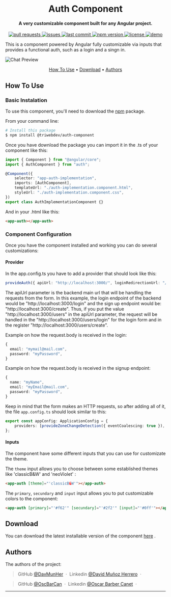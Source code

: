 <h1 align="center"> Auth Component </h1>

<h4 align="center">A very customizable component built for any Angular project</a>.</h4>

<p align="center">
  <a href="https://github.com/TriWebDev/authLib-workspace/pulls">
    <img src="https://img.shields.io/github/issues-pr/triwebdev/authLib-workspace" alt="pull requests">
  </a>
  <a href="https://github.com/TriWebDev/authLib-workspace/issues">
    <img src="https://img.shields.io/github/issues/triwebdev/authLib-workspace" alt="issues">
  </a>
<a href="https://github.com/TriWebDev/authLib-workspace/commits/authLib/">
    <img src="https://img.shields.io/github/last-commit/TriWebDev/authLib-workspace" alt="last commit">
</a>
  <a href="https://www.npmjs.com/package/@triwebdev/auth-component">
    <img src="https://img.shields.io/npm/v/@triwebdev/auth-component" alt="npm version">
  </a>
  <a href="https://github.com/TriWebDev/authLib-workspace/blob/master/projects/auth/LICENSE">
    <img src="https://img.shields.io/github/license/TriWebDev/authLib-workspace" alt="license">
</a>
  <a href="">
    <img src="https://img.shields.io/badge/demo-WIP-green.svg" alt="demo">
  </a>
</p>

This is a component powered by Angular fully customizable via inputs that provides a functional auth, such as a login and a singn in.

![Chat Preview](https://i.imgur.com/VBsrZ37.png)

<p align="center">
  <a href="#how-to-use">How To Use</a> •
  <a href="#download">Download</a> •
  <a href="#authors">Authors</a>
</p>

## How To Use

### Basic Instalation

To use this component, you'll need to download the [npm](http://npmjs.com) package.

From your command line:

```bash
# Install this package
$ npm install @triwebdev/auth-component
```

Once you have download the package you can import it in the .ts of your component like this:

```ts
import { Component } from "@angular/core";
import { AuthComponent } from "auth";

@Component({
    selector: "app-auth-implementation",
    imports: [AuthComponent],
    templateUrl: "./auth-implementation.component.html",
    styleUrl: "./auth-implementation.component.css",
})
export class AuthImplementationComponent {}
```

And in your .html like this:

```html
<app-auth></app-auth>
```

### Component Configuration

Once you have the component installed and working you can do several customizations:

#### Provider

In the app.config.ts you have to add a provider that should look like this:

```ts
provideAuth({ apiUrl: "http://localhost:3000/", loginRedirectionUrl: "/home" });
```

The apiUrl parameter is the backend main url that will be handling the requests from the form. In this example, the login endpoint of the backend would be "http://localhost:3000/login" and the sign up endpoint would be: "http://localhost:3000/create". Thus, if you put the value "http://localhost:3000/users" in the apiUrl parameter, the request will be handled in the "http://localhost:3000/users/login" for the login form and in the register "http://localhost:3000/users/create".

Example on how the request.body is received in the login:

```ts
{
  email: "mymail@mail.com",
  password: "myPassword",
}
```

Example on how the request.body is received in the signup endpoint:

```ts
{
  name: "myName",
  email: "myEmail@mail.com",
  password: "myPassword",
}
```

Keep in mind that the form makes an HTTP requests, so after adding all of it, the file `app.config.ts` should look similar to this:

```ts
export const appConfig: ApplicationConfig = {
    providers: [provideZoneChangeDetection({ eventCoalescing: true }), provideRouter(routes), provideHttpClient(), provideAuth({ apiUrl: "http://localhost:3000/", loginRedirectionUrl: "/home" })],
};
```

#### Inputs

The component have some different inputs that you can use for customizate the theme.

The `theme` input allows you to choose between some established themes like 'classicB&W' and 'neoViolet' :

```html
<app-auth [theme]="'classicB&W'"></app-auth>
```

The `primary`, `secundary` and `input` input allows you to put customizable colors to the component:

```html
<app-auth [primary]="'#f62'" [secundary]="'#2f2'" [input]="'#0ff'"></app-auth>
```

## Download

You can download the latest installable version of the component [here](https://github.com/TriWebDev/librariesAppTWD) .

## Authors

The authors of the project:

> GitHub [@DavMunHer](https://github.com/DavMunHer) &nbsp;&middot;&nbsp;
> Linkedin [@David Muñoz Herrero](https://www.linkedin.com/in/davmunher/) &nbsp;&middot;&nbsp;

> GitHub [@OscBarCan](https://github.com/oscbarcan) &nbsp;&middot;&nbsp;
> Linkedin [@Oscar Barber Canet](https://www.linkedin.com/in/osbarca/) &nbsp;&middot;&nbsp;

---
